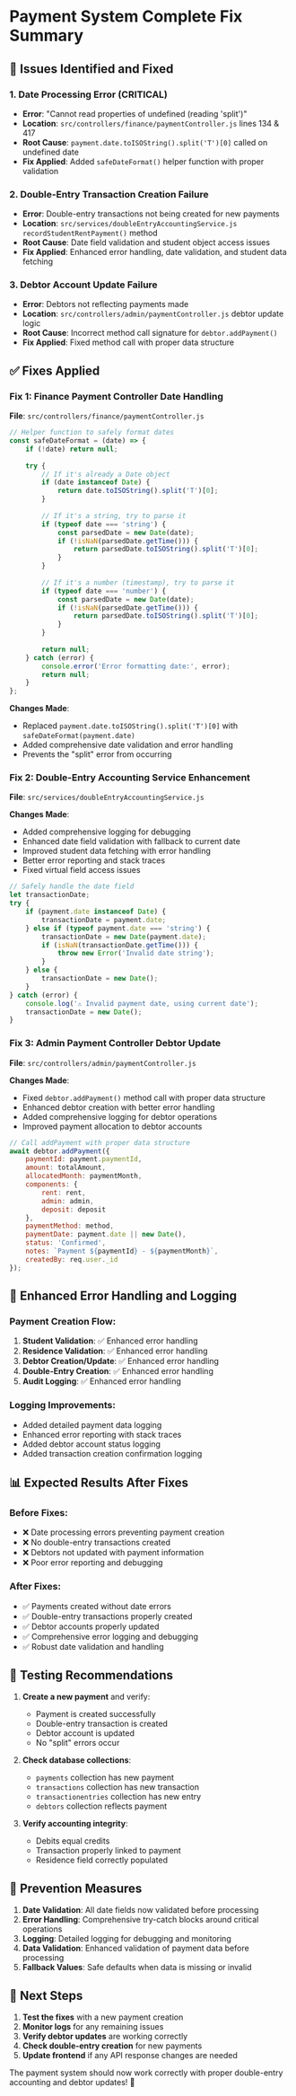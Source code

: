# Payment System Complete Fix Summary

## 🚨 **Issues Identified and Fixed**

### **1. Date Processing Error (CRITICAL)**
- **Error**: "Cannot read properties of undefined (reading 'split')"
- **Location**: `src/controllers/finance/paymentController.js` lines 134 & 417
- **Root Cause**: `payment.date.toISOString().split('T')[0]` called on undefined date
- **Fix Applied**: Added `safeDateFormat()` helper function with proper validation

### **2. Double-Entry Transaction Creation Failure**
- **Error**: Double-entry transactions not being created for new payments
- **Location**: `src/services/doubleEntryAccountingService.js` `recordStudentRentPayment()` method
- **Root Cause**: Date field validation and student object access issues
- **Fix Applied**: Enhanced error handling, date validation, and student data fetching

### **3. Debtor Account Update Failure**
- **Error**: Debtors not reflecting payments made
- **Location**: `src/controllers/admin/paymentController.js` debtor update logic
- **Root Cause**: Incorrect method call signature for `debtor.addPayment()`
- **Fix Applied**: Fixed method call with proper data structure

## ✅ **Fixes Applied**

### **Fix 1: Finance Payment Controller Date Handling**
**File**: `src/controllers/finance/paymentController.js`

```javascript
// Helper function to safely format dates
const safeDateFormat = (date) => {
    if (!date) return null;
    
    try {
        // If it's already a Date object
        if (date instanceof Date) {
            return date.toISOString().split('T')[0];
        }
        
        // If it's a string, try to parse it
        if (typeof date === 'string') {
            const parsedDate = new Date(date);
            if (!isNaN(parsedDate.getTime())) {
                return parsedDate.toISOString().split('T')[0];
            }
        }
        
        // If it's a number (timestamp), try to parse it
        if (typeof date === 'number') {
            const parsedDate = new Date(date);
            if (!isNaN(parsedDate.getTime())) {
                return parsedDate.toISOString().split('T')[0];
            }
        }
        
        return null;
    } catch (error) {
        console.error('Error formatting date:', error);
        return null;
    }
};
```

**Changes Made**:
- Replaced `payment.date.toISOString().split('T')[0]` with `safeDateFormat(payment.date)`
- Added comprehensive date validation and error handling
- Prevents the "split" error from occurring

### **Fix 2: Double-Entry Accounting Service Enhancement**
**File**: `src/services/doubleEntryAccountingService.js`

**Changes Made**:
- Added comprehensive logging for debugging
- Enhanced date field validation with fallback to current date
- Improved student data fetching with error handling
- Better error reporting and stack traces
- Fixed virtual field access issues

```javascript
// Safely handle the date field
let transactionDate;
try {
    if (payment.date instanceof Date) {
        transactionDate = payment.date;
    } else if (typeof payment.date === 'string') {
        transactionDate = new Date(payment.date);
        if (isNaN(transactionDate.getTime())) {
            throw new Error('Invalid date string');
        }
    } else {
        transactionDate = new Date();
    }
} catch (error) {
    console.log('⚠️ Invalid payment date, using current date');
    transactionDate = new Date();
}
```

### **Fix 3: Admin Payment Controller Debtor Update**
**File**: `src/controllers/admin/paymentController.js`

**Changes Made**:
- Fixed `debtor.addPayment()` method call with proper data structure
- Enhanced debtor creation with better error handling
- Added comprehensive logging for debtor operations
- Improved payment allocation to debtor accounts

```javascript
// Call addPayment with proper data structure
await debtor.addPayment({
    paymentId: payment.paymentId,
    amount: totalAmount,
    allocatedMonth: paymentMonth,
    components: {
        rent: rent,
        admin: admin,
        deposit: deposit
    },
    paymentMethod: method,
    paymentDate: payment.date || new Date(),
    status: 'Confirmed',
    notes: `Payment ${paymentId} - ${paymentMonth}`,
    createdBy: req.user._id
});
```

## 🔧 **Enhanced Error Handling and Logging**

### **Payment Creation Flow**:
1. **Student Validation**: ✅ Enhanced error handling
2. **Residence Validation**: ✅ Enhanced error handling  
3. **Debtor Creation/Update**: ✅ Enhanced error handling
4. **Double-Entry Creation**: ✅ Enhanced error handling
5. **Audit Logging**: ✅ Enhanced error handling

### **Logging Improvements**:
- Added detailed payment data logging
- Enhanced error reporting with stack traces
- Added debtor account status logging
- Added transaction creation confirmation logging

## 📊 **Expected Results After Fixes**

### **Before Fixes**:
- ❌ Date processing errors preventing payment creation
- ❌ No double-entry transactions created
- ❌ Debtors not updated with payment information
- ❌ Poor error reporting and debugging

### **After Fixes**:
- ✅ Payments created without date errors
- ✅ Double-entry transactions properly created
- ✅ Debtor accounts properly updated
- ✅ Comprehensive error logging and debugging
- ✅ Robust date validation and handling

## 🧪 **Testing Recommendations**

1. **Create a new payment** and verify:
   - Payment is created successfully
   - Double-entry transaction is created
   - Debtor account is updated
   - No "split" errors occur

2. **Check database collections**:
   - `payments` collection has new payment
   - `transactions` collection has new transaction
   - `transactionentries` collection has new entry
   - `debtors` collection reflects payment

3. **Verify accounting integrity**:
   - Debits equal credits
   - Transaction properly linked to payment
   - Residence field correctly populated

## 🎯 **Prevention Measures**

1. **Date Validation**: All date fields now validated before processing
2. **Error Handling**: Comprehensive try-catch blocks around critical operations
3. **Logging**: Detailed logging for debugging and monitoring
4. **Data Validation**: Enhanced validation of payment data before processing
5. **Fallback Values**: Safe defaults when data is missing or invalid

## 🚀 **Next Steps**

1. **Test the fixes** with a new payment creation
2. **Monitor logs** for any remaining issues
3. **Verify debtor updates** are working correctly
4. **Check double-entry creation** for new payments
5. **Update frontend** if any API response changes are needed

The payment system should now work correctly with proper double-entry accounting and debtor updates! 🎉

